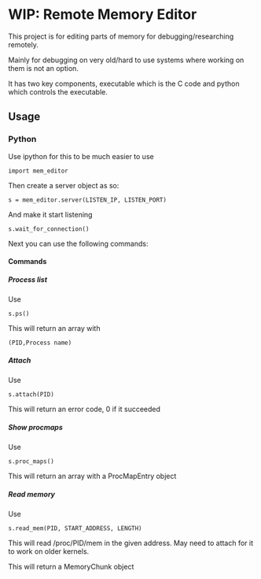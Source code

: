 # WIP: Remote Memory Editor
This project is for editing parts of memory for debugging/researching remotely.

Mainly for debugging on very old/hard to use systems where working on them is not an option.

It has two key components, executable which is the C code and python which controls the executable.

## Usage

### Python

Use ipython for this to be much easier to use

```
import mem_editor
```

Then create a server object as so:
```
s = mem_editor.server(LISTEN_IP, LISTEN_PORT)
```

And make it start listening
```
s.wait_for_connection()
```

Next you can use the following commands:

#### Commands

##### Process list

Use 
```
s.ps()
```

This will return an array with
```
(PID,Process name)
```

##### Attach

Use
```
s.attach(PID)
```

This will return an error code, 0 if it succeeded

##### Show procmaps

Use 
```
s.proc_maps()
```

This will return an array with a ProcMapEntry object

##### Read memory

Use
```
s.read_mem(PID, START_ADDRESS, LENGTH)
```
This will read /proc/PID/mem in the given address.
May need to attach for it to work on older kernels.

This will return a MemoryChunk object

